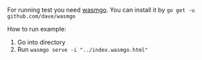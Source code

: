 For running test you need [wasmgo]("https://github.com/dave/wasmgo").
You can install it by `go get -u github.com/dave/wasmgo`

How to run example:
1. Go into directory
2. Run `wasmgo serve -i "../index.wasmgo.html"`